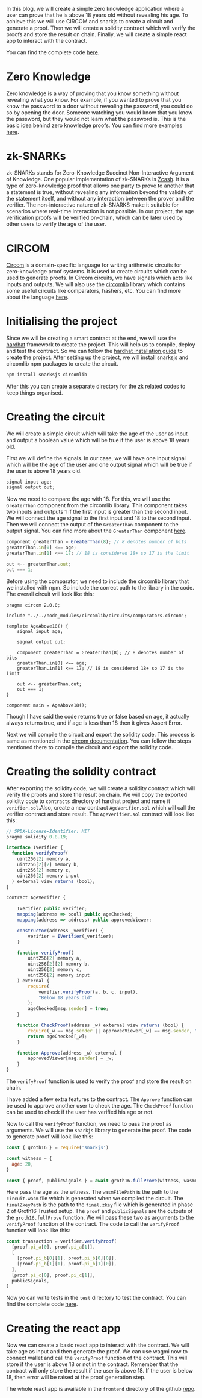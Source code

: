In this blog, we will create a simple zero knowledge application where a user can prove that he is above 18 years old without revealing his age. To achieve this we will use CIRCOM and snarkjs to create a circuit and generate a proof. Then we will create a solidity contract which will verify the proofs and store the result on chain.
Finally, we will create a simple react app to interact with the contract.

You can find the complete code [here](https://github.com/somesh-banerjee/zero-knowledge-sample-contract).

# Zero Knowledge

Zero knowledge is a way of proving that you know something without revealing what you know. For example, if you wanted to prove that you know the password to a door without revealing the password, you could do so by opening the door. Someone watching you would know that you know the password, but they would not learn what the password is. This is the basic idea behind zero knowledge proofs. You can find more examples [here](https://www.circularise.com/blogs/zero-knowledge-proofs-explained-in-3-examples#example-proof-of-membership-2).

# zk-SNARKs

zk-SNARKs stands for Zero-Knowledge Succinct Non-Interactive Argument of Knowledge. One popular implementation of zk-SNARKs is [Zcash](https://z.cash/).
It is a type of zero-knowledge proof that allows one party to prove to another that a statement is true, without revealing any information beyond the validity of the statement itself, and without any interaction between the prover and the verifier. The non-interactive nature of zk-SNARKS make it suitable for scenarios where real-time interaction is not possible. In our project, the age verification proofs will be verified on-chain, which can be later used by other users to verify the age of the user.

# CIRCOM

[Circom](https://docs.circom.io/) is a domain-specific language for writing arithmetic circuits for zero-knowledge proof systems. It is used to create circuits which can be used to generate proofs. In Circom circuits, we have signals which acts like inputs and outputs. We will also use the [circomlib](https://github.com/iden3/circomlib) library which contains some useful circuits like comparators, hashers, etc.
You can find more about the language [here](https://docs.circom.io/circom-language).

# Initialising the project

Since we will be creating a smart contract at the end, we will use the [hardhat](https://hardhat.org/) framework to create the project. This will help us to compile, deploy and test the contract. So we can follow the [hardhat installation guide](https://hardhat.org/getting-started/#installation) to create the project. After setting up the project, we will install snarksjs and circomlib npm packages to create the circuit.

```bash
npm install snarksjs circomlib
```

After this you can create a separate directory for the zk related codes to keep things organised.

# Creating the circuit

We will create a simple circuit which will take the age of the user as input and output a boolean value which will be true if the user is above 18 years old.

First we will define the signals. In our case, we will have one input signal which will be the age of the user and one output signal which will be true if the user is above 18 years old.

```js
signal input age;
signal output out;
```

Now we need to compare the age with 18. For this, we will use the `GreaterThan` component from the circomlib library. This component takes two inputs and outputs 1 if the first input is greater than the second input. We will connect the age signal to the first input and 18 to the second input. Then we will connect the output of the `GreaterThan` component to the output signal. You can find more about the `GreaterThan` component [here](https://github.com/iden3/circomlib/blob/cff5ab6288b55ef23602221694a6a38a0239dcc0/circuits/comparators.circom#L131).

```js
component greaterThan = GreaterThan(8); // 8 denotes number of bits
greaterThan.in[0] <== age;
greaterThan.in[1] <== 17; // 18 is considered 18+ so 17 is the limit

out <-- greaterThan.out;
out === 1;
```

Before using the comparator, we need to include the circomlib library that we installed with npm. So include the correct path to the library in the code.
The overall circuit will look like this:

```
pragma circom 2.0.0;

include "../../node_modules/circomlib/circuits/comparators.circom";

template AgeAbove18() {
    signal input age;

    signal output out;

    component greaterThan = GreaterThan(8); // 8 denotes number of bits
    greaterThan.in[0] <== age;
    greaterThan.in[1] <== 17; // 18 is considered 18+ so 17 is the limit

    out <-- greaterThan.out;
    out === 1;
}

component main = AgeAbove18();
```

Though I have said the code returns true or false based on age, it actually always returns true, and if age is less than 18 then it gives Assert Error.

Next we will compile the circuit and export the solidity code. This process is same as mentioned in the [circom documentation](https://docs.circom.io/getting-started/installation/). You can follow the steps mentioned there to compile the circuit and export the solidity code.

# Creating the solidity contract

After exporting the solidity code, we will create a solidity contract which will verify the proofs and store the result on chain. We will copy the exported solidity code to `contracts` directory of hardhat project and name it `verifier.sol`.Also, create a new contract `AgeVerifier.sol` which will call the verifier contract and store result. The `AgeVerifier.sol` contract will look like this:

```js
// SPDX-License-Identifier: MIT
pragma solidity 0.8.19;

interface IVerifier {
  function verifyProof(
    uint256[2] memory a,
    uint256[2][2] memory b,
    uint256[2] memory c,
    uint256[2] memory input
  ) external view returns (bool);
}

contract AgeVerifier {

    IVerifier public verifier;
    mapping(address => bool) public ageChecked;
    mapping(address => address) public approvedViewer;

    constructor(address _verifier) {
        verifier = IVerifier(_verifier);
    }

    function verifyProof(
        uint256[2] memory a,
        uint256[2][2] memory b,
        uint256[2] memory c,
        uint256[2] memory input
    ) external {
        require(
            verifier.verifyProof(a, b, c, input),
            "Below 18 years old"
        );
        ageChecked[msg.sender] = true;
    }

    function CheckProof(address _w) external view returns (bool) {
        require(_w == msg.sender || approvedViewer[_w] == msg.sender, "Not approved to check");
        return ageChecked[_w];
    }

    function Approve(address _w) external {
        approvedViewer[msg.sender] = _w;
    }
}
```

The `verifyProof` function is used to verify the proof and store the result on chain.

I have added a few extra features to the contract. The `Approve` function can be used to approve another user to check the age. The `CheckProof` function can be used to check if the user has verified his age or not.

Now to call the `verifyProof` function, we need to pass the proof as arguments. We will use the `snarkjs` library to generate the proof. The code to generate proof will look like this:

```js
const { groth16 } = require('snarkjs')

const witness = {
  age: 20,
}

const { proof, publicSignals } = await groth16.fullProve(witness, wasmFilePath, finalZkeyPath, null)
```

Here pass the age as the witness. The `wasmFilePath` is the path to the `circuit.wasm` file which is generated when we compiled the circuit. The `finalZkeyPath` is the path to the `final.zkey` file which is generated in phase 2 of Groth16 Trusted setup. The `proof` and `publicSignals` are the outputs of the `groth16.fullProve` function. We will pass these two as arguments to the `verifyProof` function of the contract. The code to call the `verifyProof` function will look like this:

```js
const transaction = verifier.verifyProof(
  [proof.pi_a[0], proof.pi_a[1]],
  [
    [proof.pi_b[0][1], proof.pi_b[0][0]],
    [proof.pi_b[1][1], proof.pi_b[1][0]],
  ],
  [proof.pi_c[0], proof.pi_c[1]],
  publicSignals,
)
```

Now yo can write tests in the `test` directory to test the contract. You can find the complete code [here](https://github.com/somesh-banerjee/zero-knowledge-sample-contract/blob/main/test/age_ab18.test.ts).

# Creating the react app

Now we can create a basic react app to interact with the contract. We will take age as input and then generate the proof. We can use wagmi now to connect wallet and call the `verifyProof` function of the contract. This will store if the user is above 18 or not in the contract. Remember that the contract will only store the result if the user is above 18. If the user is below 18, then error will be raised at the proof generation step.

The whole react app is available in the `frontend` directory of the github [repo](https://github.com/somesh-banerjee/zero-knowledge-sample-contract).
